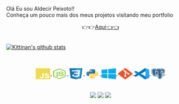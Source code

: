 Olá Eu sou Aldecir Peixoto!! </br>
Conheça um pouco mais dos meus projetos visitando meu portfolio </br>
<div align="center">
👉👉<a href="https://aldecirpeixoto.tech/">Aqui👈👈
</div>
</br>

![Kittinan's github stats](https://github-readme-stats.vercel.app/api?username=AldecirMaia&show_icons=true&title_color=fff&icon_color=79ff97&text_color=9f9f9f&bg_color=151515)


</br>
<div align="center" style="display: inline_block"><br>
  <img align="center" alt="Aldecir-Js" height="30" width="40" src="https://raw.githubusercontent.com/devicons/devicon/master/icons/javascript/javascript-plain.svg">
  <img align="center" alt="Aldecir-Node" height="30" width="40" src="https://raw.githubusercontent.com/devicons/devicon/master/icons/nodejs/nodejs-plain.svg">
  <img align="center" alt="Aldecir-CSS" height="30" width="40" src="https://raw.githubusercontent.com/devicons/devicon/master/icons/css3/css3-original.svg">
  <img align="center" alt="Aldecir-Python" height="30" width="40" src="https://raw.githubusercontent.com/devicons/devicon/master/icons/python/python-original.svg">
  <img align="center" alt="Aldecir-Windows" height="30" width="40" src="https://raw.githubusercontent.com/devicons/devicon/master/icons/windows8/windows8-original.svg">
  <img align="center" alt="Aldecir-Git" height="30" width="40" src="https://raw.githubusercontent.com/devicons/devicon/master/icons/git/git-original.svg">
  <img align="center" alt="Aldecir-VsCode" height="30" width="40" src="https://raw.githubusercontent.com/devicons/devicon/master/icons/vscode/vscode-original.svg">
  <img align="center" alt="Aldecir-PostgreSQL" height="30" width="40" src="https://raw.githubusercontent.com/devicons/devicon/master/icons/postgresql/postgresql-plain.svg">
</div>

<div align="center">
</br>
</br>
  <a href="https://www.instagram.com/aldecirpeixoto/" target="_blank"><img src="https://img.shields.io/badge/Instagram-E4405F?style=for-the-badge&logo=instagram&logoColor=white" target="_blank"></a>
  <a href="https://www.youtube.com/@aldecirpeixoto9117" target="_blank"><img src="https://img.shields.io/badge/YouTube-FF0000?style=for-the-badge&logo=youtube&logoColor=white" target="_blank"></a>
  <a href="https://www.linkedin.com/in/aldecir-peixoto-07b99b53/" target="_blank"><img src="https://img.shields.io/badge/LinkedIn-0077B5?style=for-the-badge&logo=linkedin&logoColor=white" target="_blank"></a>
  
  </br>
</div>
